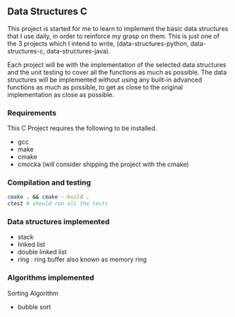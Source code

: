 ## Data Structures C

This project is started for me to learn to implement the basic data structures that I use daily, in order to reinforce my grasp on them. This is just one of the 3 projects which I intend to write, (data-structures-python, data-structures-c, data-structures-java).

Each project will be with the implementation of the selected data structures and the unit testing to cover all the functions as much as possible. The data structures will be implemented without using any built-in advanced functions as much as possible, to get as close to the original implementation as close as possible.

### Requirements

This C Project requires the following to be installed.

- gcc
- make
- cmake
- cmocka (will consider shipping the project with the cmake)

### Compilation and testing

```bash
cmake . && cmake --build .
ctest # should run all the tests
```

### Data structures implemented
- stack
- linked list
- double linked list
- ring : ring buffer also known as memory ring

### Algorithms implemented
Sorting Algorithm
- bubble sort